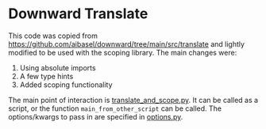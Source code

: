 # Downward Translate

This code was copied from https://github.com/aibasel/downward/tree/main/src/translate and lightly modified to be used with the scoping library. The main changes were:

1. Using absolute imports
2. A few type hints
3. Added scoping functionality


The main point of interaction is [translate_and_scope.py](translate_and_scope.py). It can be called as a script, or the function `main_from_other_script` can be called. The options/kwargs to pass in are specified in [options.py](options.py).
